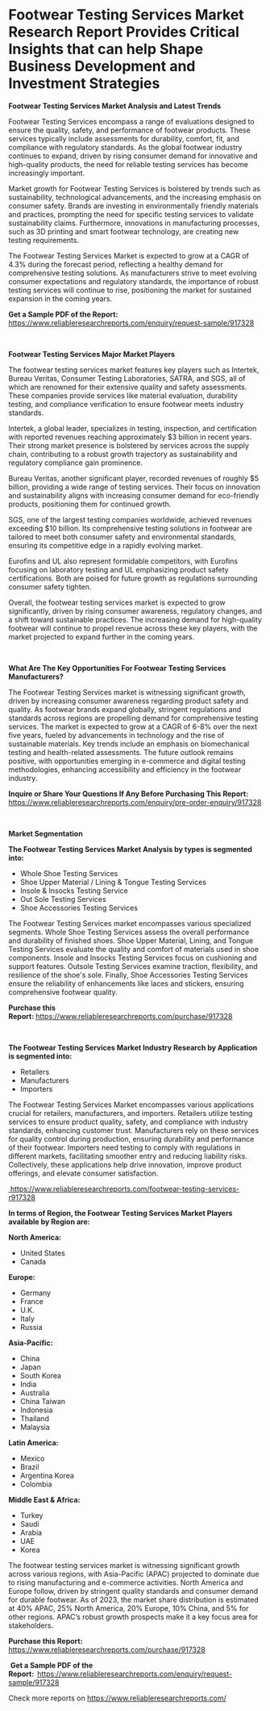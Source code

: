 <p><h1>Footwear Testing Services Market Research Report Provides Critical Insights that can help Shape Business Development and Investment Strategies</h1></p><p><strong>Footwear Testing Services Market Analysis and Latest Trends</strong></p>
<p><p>Footwear Testing Services encompass a range of evaluations designed to ensure the quality, safety, and performance of footwear products. These services typically include assessments for durability, comfort, fit, and compliance with regulatory standards. As the global footwear industry continues to expand, driven by rising consumer demand for innovative and high-quality products, the need for reliable testing services has become increasingly important.</p><p>Market growth for Footwear Testing Services is bolstered by trends such as sustainability, technological advancements, and the increasing emphasis on consumer safety. Brands are investing in environmentally friendly materials and practices, prompting the need for specific testing services to validate sustainability claims. Furthermore, innovations in manufacturing processes, such as 3D printing and smart footwear technology, are creating new testing requirements. </p><p>The Footwear Testing Services Market is expected to grow at a CAGR of 4.3% during the forecast period, reflecting a healthy demand for comprehensive testing solutions. As manufacturers strive to meet evolving consumer expectations and regulatory standards, the importance of robust testing services will continue to rise, positioning the market for sustained expansion in the coming years.</p></p>
<p><strong>Get a Sample PDF of the Report:&nbsp;</strong> <a href="https://www.reliableresearchreports.com/enquiry/request-sample/917328?utm_campaign=2109&utm_medium=2&utm_source=Github&utm_content=ia&utm_term=07032025&utm_id=footwear-testing-services">https://www.reliableresearchreports.com/enquiry/request-sample/917328</a></p>
<p>&nbsp;</p>
<p><strong>Footwear Testing Services Major Market Players</strong></p>
<p><p>The footwear testing services market features key players such as Intertek, Bureau Veritas, Consumer Testing Laboratories, SATRA, and SGS, all of which are renowned for their extensive quality and safety assessments. These companies provide services like material evaluation, durability testing, and compliance verification to ensure footwear meets industry standards.</p><p>Intertek, a global leader, specializes in testing, inspection, and certification with reported revenues reaching approximately $3 billion in recent years. Their strong market presence is bolstered by services across the supply chain, contributing to a robust growth trajectory as sustainability and regulatory compliance gain prominence.</p><p>Bureau Veritas, another significant player, recorded revenues of roughly $5 billion, providing a wide range of testing services. Their focus on innovation and sustainability aligns with increasing consumer demand for eco-friendly products, positioning them for continued growth.</p><p>SGS, one of the largest testing companies worldwide, achieved revenues exceeding $10 billion. Its comprehensive testing solutions in footwear are tailored to meet both consumer safety and environmental standards, ensuring its competitive edge in a rapidly evolving market.</p><p>Eurofins and UL also represent formidable competitors, with Eurofins focusing on laboratory testing and UL emphasizing product safety certifications. Both are poised for future growth as regulations surrounding consumer safety tighten.</p><p>Overall, the footwear testing services market is expected to grow significantly, driven by rising consumer awareness, regulatory changes, and a shift toward sustainable practices. The increasing demand for high-quality footwear will continue to propel revenue across these key players, with the market projected to expand further in the coming years.</p></p>
<p>&nbsp;</p>
<p><strong>What Are The Key Opportunities For Footwear Testing Services Manufacturers?</strong></p>
<p><p>The Footwear Testing Services market is witnessing significant growth, driven by increasing consumer awareness regarding product safety and quality. As footwear brands expand globally, stringent regulations and standards across regions are propelling demand for comprehensive testing services. The market is expected to grow at a CAGR of 6-8% over the next five years, fueled by advancements in technology and the rise of sustainable materials. Key trends include an emphasis on biomechanical testing and health-related assessments. The future outlook remains positive, with opportunities emerging in e-commerce and digital testing methodologies, enhancing accessibility and efficiency in the footwear industry.</p></p>
<p><strong>Inquire or Share Your Questions If Any Before Purchasing This Report:</strong> <a href="https://www.reliableresearchreports.com/enquiry/pre-order-enquiry/917328?utm_campaign=2109&utm_medium=2&utm_source=Github&utm_content=ia&utm_term=07032025&utm_id=footwear-testing-services">https://www.reliableresearchreports.com/enquiry/pre-order-enquiry/917328</a></p>
<p>&nbsp;</p>
<p><strong>Market Segmentation</strong></p>
<p><strong>The Footwear Testing Services Market Analysis by types is segmented into:</strong></p>
<p><ul><li>Whole Shoe Testing Services</li><li>Shoe Upper Material / Lining & Tongue Testing Services</li><li>Insole & Insocks Testing Service</li><li>Out Sole Testing Services</li><li>Shoe Accessories Testing Services</li></ul></p>
<p><p>The Footwear Testing Services market encompasses various specialized segments. Whole Shoe Testing Services assess the overall performance and durability of finished shoes. Shoe Upper Material, Lining, and Tongue Testing Services evaluate the quality and comfort of materials used in shoe components. Insole and Insocks Testing Services focus on cushioning and support features. Outsole Testing Services examine traction, flexibility, and resilience of the shoe's sole. Finally, Shoe Accessories Testing Services ensure the reliability of enhancements like laces and stickers, ensuring comprehensive footwear quality.</p></p>
<p><strong>Purchase this Report:&nbsp;</strong><a href="https://www.reliableresearchreports.com/purchase/917328?utm_campaign=2109&utm_medium=2&utm_source=Github&utm_content=ia&utm_term=07032025&utm_id=footwear-testing-services">https://www.reliableresearchreports.com/purchase/917328</a></p>
<p>&nbsp;</p>
<p><strong>The Footwear Testing Services Market Industry Research by Application is segmented into:</strong></p>
<p><ul><li>Retailers</li><li>Manufacturers</li><li>Importers</li></ul></p>
<p><p>The Footwear Testing Services Market encompasses various applications crucial for retailers, manufacturers, and importers. Retailers utilize testing services to ensure product quality, safety, and compliance with industry standards, enhancing customer trust. Manufacturers rely on these services for quality control during production, ensuring durability and performance of their footwear. Importers need testing to comply with regulations in different markets, facilitating smoother entry and reducing liability risks. Collectively, these applications help drive innovation, improve product offerings, and elevate consumer satisfaction.</p></p>
<p><a href="https://www.reliableresearchreports.com/footwear-testing-services-r917328?utm_campaign=2109&utm_medium=2&utm_source=Github&utm_content=ia&utm_term=07032025&utm_id=footwear-testing-services">&nbsp;https://www.reliableresearchreports.com/footwear-testing-services-r917328</a></p>
<p><strong>In terms of Region, the Footwear Testing Services Market Players available by Region are:</strong></p>
<p>
    <p> <strong> North America: </strong>
        <ul>
            <li>United States</li>
            <li>Canada</li>
        </ul>
        </p> 
    <p> <strong> Europe: </strong>
        <ul>
            <li>Germany</li>
            <li>France</li>
            <li>U.K.</li>
            <li>Italy</li>
            <li>Russia</li>
        </ul>
        </p> 
    <p> <strong> Asia-Pacific: </strong>
        <ul>
            <li>China</li>
            <li>Japan</li>
            <li>South Korea</li>
            <li>India</li>
            <li>Australia</li>
            <li>China Taiwan</li>
            <li>Indonesia</li>
            <li>Thailand</li>
            <li>Malaysia</li>
        </ul>
        </p> 
    <p> <strong> Latin America: </strong>
        <ul>
            <li>Mexico</li>
            <li>Brazil</li>
            <li>Argentina Korea</li>
            <li>Colombia</li>
        </ul>
        </p> 
    <p> <strong> Middle East & Africa: </strong>
        <ul>
            <li>Turkey</li>
            <li>Saudi</li>
            <li>Arabia</li>
            <li>UAE</li>
            <li>Korea</li>
        </ul>
    </p>
    </p>
<p><p>The footwear testing services market is witnessing significant growth across various regions, with Asia-Pacific (APAC) projected to dominate due to rising manufacturing and e-commerce activities. North America and Europe follow, driven by stringent quality standards and consumer demand for durable footwear. As of 2023, the market share distribution is estimated at 40% APAC, 25% North America, 20% Europe, 10% China, and 5% for other regions. APAC’s robust growth prospects make it a key focus area for stakeholders.</p></p>
<p><strong>Purchase this Report: </strong><a href="https://www.reliableresearchreports.com/purchase/917328?utm_campaign=2109&utm_medium=2&utm_source=Github&utm_content=ia&utm_term=07032025&utm_id=footwear-testing-services">https://www.reliableresearchreports.com/purchase/917328</a></p>
<p>&nbsp;<strong>Get a Sample PDF of the Report:&nbsp;&nbsp;</strong><a href="https://www.reliableresearchreports.com/enquiry/request-sample/917328?utm_campaign=2109&utm_medium=2&utm_source=Github&utm_content=ia&utm_term=07032025&utm_id=footwear-testing-services">https://www.reliableresearchreports.com/enquiry/request-sample/917328</a></p>
<p><strong></strong></p>
<p>Check more reports on <a href="https://www.reliableresearchreports.com/?utm_campaign=2109&utm_medium=2&utm_source=Github&utm_content=ia&utm_term=07032025&utm_id=footwear-testing-services">https://www.reliableresearchreports.com/</a></p>